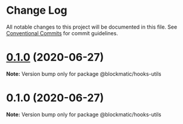 # Change Log

All notable changes to this project will be documented in this file.
See [Conventional Commits](https://conventionalcommits.org) for commit guidelines.

# [0.1.0](https://github.com/blockmatic/hooks-utils/compare/@blockmatic/hooks-utils@0.1.0...@blockmatic/hooks-utils@0.1.0) (2020-06-27)

**Note:** Version bump only for package @blockmatic/hooks-utils





# 0.1.0 (2020-06-27)

**Note:** Version bump only for package @blockmatic/hooks-utils
